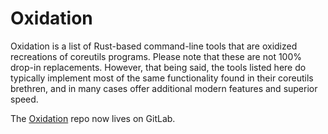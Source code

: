 # Oxidation
Oxidation is a list of Rust-based command-line tools that are oxidized recreations of coreutils programs. Please note that these are not 100% drop-in replacements.
However, that being said, the tools listed here do typically implement most of the same functionality found in their coreutils brethren, and in many cases offer additional modern features and superior speed.

The [Oxidation](https://gitlab.com/phmullins/oxidation) repo now lives on GitLab.
